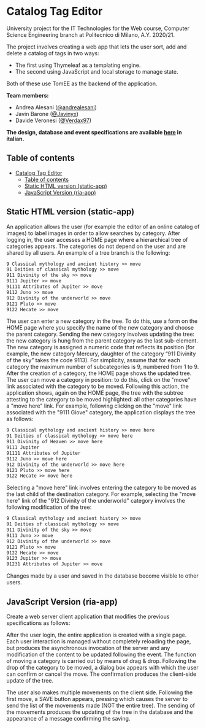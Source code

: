 # Catalog Tag Editor

University project for the IT Technologies for the Web course, Computer Science Engineering branch at Politecnico di Milano, A.Y. 2020/21.

The project involves creating a web app that lets the user sort, add and delete a catalog of tags in two ways:

- The first using Thymeleaf as a templating engine.
- The second using JavaScript and local storage to manage state.

Both of these use TomEE as the backend of the application.

**Team members:**

- Andrea Alesani ([@andrealesani](https://github.com/andrealesani))
- Javin Barone ([@Javinyx](https://github.com/Javinyx))
- Davide Veronesi ([@Verdax97](https://github.com/Verdax97))

**The design, database and event specifications are available [here](presentation.pdf) in italian.**

## Table of contents

- [Catalog Tag Editor](#catalog-tag-editor)
  - [Table of contents](#table-of-contents)
  - [Static HTML version (static-app)](#static-html-version-static-app)
  - [JavaScript Version (ria-app)](#javascript-version-ria-app)

## Static HTML version (static-app)

An application allows the user (for example the editor of an online catalog of images) to label images in order to allow searches by category. After logging in, the user accesses a HOME page where a hierarchical tree of categories appears. The categories do not depend on the user and are shared by all users. An example of a tree branch is the following:

```txt
9 Classical mythology and ancient history >> move
91 Deities of classical mythology >> move
911 Divinity of the sky >> move
9111 Jupiter >> move
91111 Attributes of Jupiter >> move
9112 Juno >> move
912 Divinity of the underworld >> move
9121 Pluto >> move
9122 Hecate >> move
```

The user can enter a new category in the tree. To do this, use a form on the HOME page where you specify the name of the new category and choose the parent category. Sending the new category involves updating the tree: the new category is hung from the parent category as the last sub-element. The new category is assigned a numeric code that reflects its position (for example, the new category Mercury, daughter of the category “911 Divinity of the sky” takes the code 9113). For simplicity, assume that for each category the maximum number of subcategories is 9, numbered from 1 to 9. After the creation of a category, the HOME page shows the updated tree. The user can move a category in position: to do this, click on the "move" link associated with the category to be moved. Following this action, the application shows, again on the HOME page, the tree with the subtree attesting to the category to be moved highlighted: all other categories have a "move here" link. For example, following clicking on the "move" link associated with the "9111 Giove" category, the application displays the tree as follows:

```txt
9 Classical mythology and ancient history >> move here
91 Deities of classical mythology >> move here
911 Divinity of Heaven >> move here
9111 Jupiter
91111 Attributes of Jupiter
9112 Juno >> move here
912 Divinity of the underworld >> move here
9121 Pluto >> move here
9122 Hecate >> move here
```

Selecting a "move here" link involves entering the category to be moved as the last child of the destination category. For example, selecting the "move here" link of the "912 Divinity of the underworld" category involves the following modification of the tree:

```txt
9 Classical mythology and ancient history >> move
91 Deities of classical mythology >> move
911 Divinity of the sky >> move
9111 Juno >> move
912 Divinity of the underworld >> move
9121 Pluto >> move
9122 Hecate >> move
9123 Jupiter >> move
91231 Attributes of Jupiter >> move
```

Changes made by a user and saved in the database become visible to other users.

## JavaScript Version (ria-app)

Create a web server client application that modifies the previous specifications as follows:

After the user login, the entire application is created with a single page.
Each user interaction is managed without completely reloading the page, but produces the asynchronous invocation of the server and any modification of the content to be updated following the event.
The function of moving a category is carried out by means of drag & drop.
Following the drop of the category to be moved, a dialog box appears with which the user can confirm or cancel the move. The confirmation produces the client-side update of the tree.

The user also makes multiple movements on the client side. Following the first move, a SAVE button appears, pressing which causes the server to send the list of the movements made (NOT the entire tree). The sending of the movements produces the updating of the tree in the database and the appearance of a message confirming the saving.
